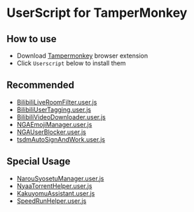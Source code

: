 # UserScript for TamperMonkey

## How to use
- Download [Tampermonkey](https://www.tampermonkey.net/) browser extension
- Click `Userscript` below to install them

## Recommended
- [BilibiliLiveRoomFilter.user.js](https://jc3213.github.io/userscript/BilibiliLiveRoomFilter.user.js)
- [BilibiliUserTagging.user.js](https://jc3213.github.io/userscript/BilibiliUserTagging.user.js)
- [BilibiliVideoDownloader.user.js](https://jc3213.github.io/userscript/BilibiliVideoDownloader.user.js)
- [NGAEmojiManager.user.js](https://jc3213.github.io/userscript/NGAEmojiManager.user.js)
- [NGAUserBlocker.user.js](https://jc3213.github.io/userscript/NGAUserBlocker.user.js)
- [tsdmAutoSignAndWork.user.js](https://jc3213.github.io/userscript/tsdmAutoSignAndWork.user.js)

## Special Usage
- [NarouSyosetuManager.user.js](https://jc3213.github.io/userscript/NarouSyosetuManager.user.js)
- [NyaaTorrentHelper.user.js](https://jc3213.github.io/userscript/NyaaTorrentHelper.user.js)
- [KakuyomuAssistant.user.js](https://jc3213.github.io/userscript/KakuyomuAssistant.user.js)
- [SpeedRunHelper.user.js](https://jc3213.github.io/userscript/SpeedRunHelper.user.js)
